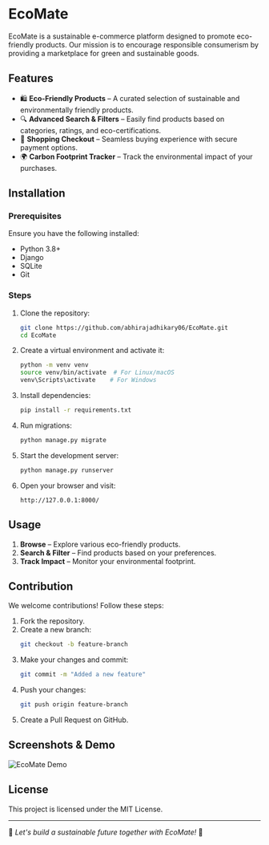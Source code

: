 # EcoMate

EcoMate is a sustainable e-commerce platform designed to promote eco-friendly products. Our mission is to encourage responsible consumerism by providing a marketplace for green and sustainable goods.

## Features

- 🛍️ **Eco-Friendly Products** – A curated selection of sustainable and environmentally friendly products.
- 🔍 **Advanced Search & Filters** – Easily find products based on categories, ratings, and eco-certifications.
- 🛒 **Shopping Checkout** – Seamless buying experience with secure payment options.
- 🌍 **Carbon Footprint Tracker** – Track the environmental impact of your purchases.

## Installation

### Prerequisites

Ensure you have the following installed:
- Python 3.8+
- Django
- SQLite
- Git

### Steps

1. Clone the repository:
   ```sh
   git clone https://github.com/abhirajadhikary06/EcoMate.git
   cd EcoMate
   ```
2. Create a virtual environment and activate it:
   ```sh
   python -m venv venv
   source venv/bin/activate  # For Linux/macOS
   venv\Scripts\activate    # For Windows
   ```
3. Install dependencies:
   ```sh
   pip install -r requirements.txt
   ```
4. Run migrations:
   ```sh
   python manage.py migrate
   ```
5. Start the development server:
   ```sh
   python manage.py runserver
   ```
6. Open your browser and visit:
   ```
   http://127.0.0.1:8000/
   ```

## Usage

1. **Browse** – Explore various eco-friendly products.
2. **Search & Filter** – Find products based on your preferences.
3. **Track Impact** – Monitor your environmental footprint.

## Contribution

We welcome contributions! Follow these steps:

1. Fork the repository.
2. Create a new branch:
   ```sh
   git checkout -b feature-branch
   ```
3. Make your changes and commit:
   ```sh
   git commit -m "Added a new feature"
   ```
4. Push your changes:
   ```sh
   git push origin feature-branch
   ```
5. Create a Pull Request on GitHub.

## Screenshots & Demo

![EcoMate Demo](![image](https://github.com/user-attachments/assets/777e5504-4224-41e4-84be-bf7174f8aa6a)
)

## License

This project is licensed under the MIT License.

---
🌱 *Let's build a sustainable future together with EcoMate!* 🌱
